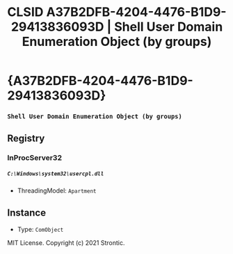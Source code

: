 ﻿---
title: "CLSID A37B2DFB-4204-4476-B1D9-29413836093D | Shell User Domain Enumeration Object (by groups)"
excerpt: What is COM-Object CLSID A37B2DFB-4204-4476-B1D9-29413836093D?
---

# {A37B2DFB-4204-4476-B1D9-29413836093D}

### `Shell User Domain Enumeration Object (by groups)`

## Registry


### InProcServer32

##### `C:\Windows\system32\usercpl.dll`
* ThreadingModel: `Apartment`

## Instance

* Type: `ComObject`

MIT License. Copyright (c) 2021 Strontic.


